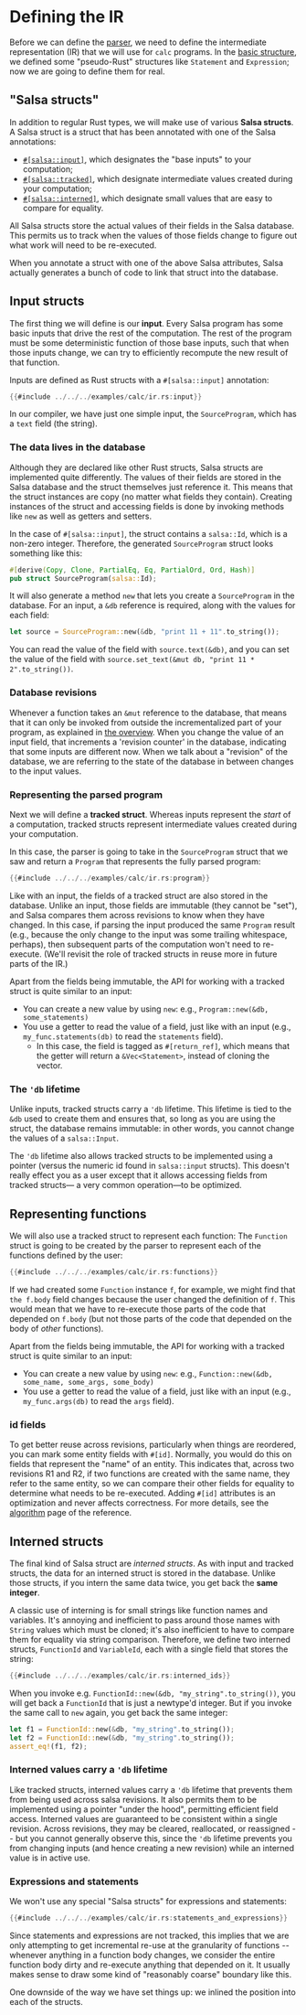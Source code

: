 # Defining the IR

Before we can define the [parser](./parser.md), we need to define the intermediate representation (IR) that we will use for `calc` programs.
In the [basic structure](./structure.md), we defined some "pseudo-Rust" structures like `Statement` and `Expression`;
now we are going to define them for real.

## "Salsa structs"

In addition to regular Rust types, we will make use of various **Salsa structs**.
A Salsa struct is a struct that has been annotated with one of the Salsa annotations:

- [`#[salsa::input]`](#input-structs), which designates the "base inputs" to your computation;
- [`#[salsa::tracked]`](#tracked-structs), which designate intermediate values created during your computation;
- [`#[salsa::interned]`](#interned-structs), which designate small values that are easy to compare for equality.

All Salsa structs store the actual values of their fields in the Salsa database.
This permits us to track when the values of those fields change to figure out what work will need to be re-executed.

When you annotate a struct with one of the above Salsa attributes, Salsa actually generates a bunch of code to link that struct into the database.

## Input structs

The first thing we will define is our **input**.
Every Salsa program has some basic inputs that drive the rest of the computation.
The rest of the program must be some deterministic function of those base inputs,
such that when those inputs change, we can try to efficiently recompute the new result of that function.

Inputs are defined as Rust structs with a `#[salsa::input]` annotation:

```rust
{{#include ../../../examples/calc/ir.rs:input}}
```

In our compiler, we have just one simple input, the `SourceProgram`, which has a `text` field (the string).

### The data lives in the database

Although they are declared like other Rust structs, Salsa structs are implemented quite differently.
The values of their fields are stored in the Salsa database and the struct themselves just reference it.
This means that the struct instances are copy (no matter what fields they contain).
Creating instances of the struct and accessing fields is done by invoking methods like `new` as well as getters and setters.

In the case of `#[salsa::input]`, the struct contains a `salsa::Id`, which is a non-zero integer.
Therefore, the generated `SourceProgram` struct looks something like this:

```rust
#[derive(Copy, Clone, PartialEq, Eq, PartialOrd, Ord, Hash)]
pub struct SourceProgram(salsa::Id);
```

It will also generate a method `new` that lets you create a `SourceProgram` in the database.
For an input, a `&db` reference is required, along with the values for each field:

```rust
let source = SourceProgram::new(&db, "print 11 + 11".to_string());
```

You can read the value of the field with `source.text(&db)`,
and you can set the value of the field with `source.set_text(&mut db, "print 11 * 2".to_string())`.

### Database revisions

Whenever a function takes an `&mut` reference to the database,
that means that it can only be invoked from outside the incrementalized part of your program,
as explained in [the overview](../overview.md#goal-of-salsa).
When you change the value of an input field, that increments a 'revision counter' in the database,
indicating that some inputs are different now.
When we talk about a "revision" of the database, we are referring to the state of the database in between changes to the input values.

### Representing the parsed program

Next we will define a **tracked struct**.
Whereas inputs represent the _start_ of a computation, tracked structs represent intermediate values created during your computation.

In this case, the parser is going to take in the `SourceProgram` struct that we saw and return a `Program` that represents the fully parsed program:

```rust
{{#include ../../../examples/calc/ir.rs:program}}
```

Like with an input, the fields of a tracked struct are also stored in the database.
Unlike an input, those fields are immutable (they cannot be "set"), and Salsa compares them across revisions to know when they have changed.
In this case, if parsing the input produced the same `Program` result
(e.g., because the only change to the input was some trailing whitespace, perhaps),
then subsequent parts of the computation won't need to re-execute.
(We'll revisit the role of tracked structs in reuse more in future parts of the IR.)

Apart from the fields being immutable, the API for working with a tracked struct is quite similar to an input:

- You can create a new value by using `new`: e.g., `Program::new(&db, some_statements)`
- You use a getter to read the value of a field, just like with an input (e.g., `my_func.statements(db)` to read the `statements` field).
  - In this case, the field is tagged as `#[return_ref]`, which means that the getter will return a `&Vec<Statement>`, instead of cloning the vector.

### The `'db` lifetime

Unlike inputs, tracked structs carry a `'db` lifetime.
This lifetime is tied to the `&db` used to create them and
ensures that, so long as you are using the struct,
the database remains immutable:
in other words, you cannot change the values of a `salsa::Input`.

The `'db` lifetime also allows tracked structs to be implemented
using a pointer (versus the numeric id found in `salsa::input` structs).
This doesn't really effect you as a user except that it allows accessing fields from tracked structs—
a very common operation—to be optimized.

## Representing functions

We will also use a tracked struct to represent each function:
The `Function` struct is going to be created by the parser to represent each of the functions defined by the user:

```rust
{{#include ../../../examples/calc/ir.rs:functions}}
```

If we had created some `Function` instance `f`, for example, we might find that `the f.body` field changes
because the user changed the definition of `f`.
This would mean that we have to re-execute those parts of the code that depended on `f.body`
(but not those parts of the code that depended on the body of _other_ functions).

Apart from the fields being immutable, the API for working with a tracked struct is quite similar to an input:

- You can create a new value by using `new`: e.g., `Function::new(&db, some_name, some_args, some_body)`
- You use a getter to read the value of a field, just like with an input (e.g., `my_func.args(db)` to read the `args` field).

### id fields

To get better reuse across revisions, particularly when things are reordered, you can mark some entity fields with `#[id]`.
Normally, you would do this on fields that represent the "name" of an entity.
This indicates that, across two revisions R1 and R2, if two functions are created with the same name, they refer to the same entity, so we can compare their other fields for equality to determine what needs to be re-executed.
Adding `#[id]` attributes is an optimization and never affects correctness.
For more details, see the [algorithm](../reference/algorithm.md) page of the reference.

## Interned structs

The final kind of Salsa struct are _interned structs_.
As with input and tracked structs, the data for an interned struct is stored in the database.
Unlike those structs, if you intern the same data twice, you get back the **same integer**.

A classic use of interning is for small strings like function names and variables.
It's annoying and inefficient to pass around those names with `String` values which must be cloned;
it's also inefficient to have to compare them for equality via string comparison.
Therefore, we define two interned structs, `FunctionId` and `VariableId`, each with a single field that stores the string:

```rust
{{#include ../../../examples/calc/ir.rs:interned_ids}}
```

When you invoke e.g. `FunctionId::new(&db, "my_string".to_string())`, you will get back a `FunctionId` that is just a newtype'd integer.
But if you invoke the same call to `new` again, you get back the same integer:

```rust
let f1 = FunctionId::new(&db, "my_string".to_string());
let f2 = FunctionId::new(&db, "my_string".to_string());
assert_eq!(f1, f2);
```

### Interned values carry a `'db` lifetime

Like tracked structs, interned values carry a `'db` lifetime that prevents them from being used across salsa revisions.
It also permits them to be implemented using a pointer "under the hood", permitting efficient field access.
Interned values are guaranteed to be consistent within a single revision.
Across revisions, they may be cleared, reallocated, or reassigned -- but you cannot generally observe this,
since the `'db` lifetime prevents you from changing inputs (and hence creating a new revision)
while an interned value is in active use.

### Expressions and statements

We won't use any special "Salsa structs" for expressions and statements:

```rust
{{#include ../../../examples/calc/ir.rs:statements_and_expressions}}
```

Since statements and expressions are not tracked, this implies that we are only attempting to get incremental re-use at the granularity of functions --
whenever anything in a function body changes, we consider the entire function body dirty and re-execute anything that depended on it.
It usually makes sense to draw some kind of "reasonably coarse" boundary like this.

One downside of the way we have set things up: we inlined the position into each of the structs.
